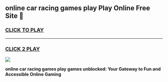 
## online car racing games play Play Online Free Site 👋
<h3>
<a href="https://download.freeplayer.one?title=online_car_racing_games_play&ref=21F">CLICK TO PLAY</a></h3>
<hr>

<h3>
<a href="https://download.freeplayer.one?title=online_car_racing_games_play&ref=21F">CLICK 2 PLAY</a>
  
</h3>

<a href="https://download.freeplayer.one?title=online_car_racing_games_play&ref=21F"><img src="https://cdnb.artstation.com/p/assets/images/images/032/539/853/original/anto-thomas-button-gif.gif"></a>


**online car racing games play games unblocked: Your Gateway to Fun and Accessible Online Gaming**
